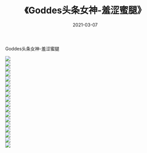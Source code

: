 ﻿---
layout: post
title:  《Goddes头条女神-羞涩蜜腿》
date:   2021-03-07
img: http://img.660000.xyz/Sharelink/网络美图/2021/Goddes头条女神-羞涩蜜腿/000.jpg
categories: [美女, 清纯, 唯美]
---

Goddes头条女神-羞涩蜜腿

  ![](http://img.660000.xyz/Sharelink/网络美图/2021/Goddes头条女神-羞涩蜜腿/001.jpg) <br> ![](http://img.660000.xyz/Sharelink/网络美图/2021/Goddes头条女神-羞涩蜜腿/002.jpg) <br> ![](http://img.660000.xyz/Sharelink/网络美图/2021/Goddes头条女神-羞涩蜜腿/003.jpg) <br> ![](http://img.660000.xyz/Sharelink/网络美图/2021/Goddes头条女神-羞涩蜜腿/004.jpg) <br> ![](http://img.660000.xyz/Sharelink/网络美图/2021/Goddes头条女神-羞涩蜜腿/005.jpg) <br> ![](http://img.660000.xyz/Sharelink/网络美图/2021/Goddes头条女神-羞涩蜜腿/006.jpg) <br> ![](http://img.660000.xyz/Sharelink/网络美图/2021/Goddes头条女神-羞涩蜜腿/007.jpg) <br> ![](http://img.660000.xyz/Sharelink/网络美图/2021/Goddes头条女神-羞涩蜜腿/008.jpg) <br> ![](http://img.660000.xyz/Sharelink/网络美图/2021/Goddes头条女神-羞涩蜜腿/009.jpg) <br> ![](http://img.660000.xyz/Sharelink/网络美图/2021/Goddes头条女神-羞涩蜜腿/010.jpg) <br> ![](http://img.660000.xyz/Sharelink/网络美图/2021/Goddes头条女神-羞涩蜜腿/011.jpg) <br> ![](http://img.660000.xyz/Sharelink/网络美图/2021/Goddes头条女神-羞涩蜜腿/012.jpg) <br> ![](http://img.660000.xyz/Sharelink/网络美图/2021/Goddes头条女神-羞涩蜜腿/013.jpg) <br> ![](http://img.660000.xyz/Sharelink/网络美图/2021/Goddes头条女神-羞涩蜜腿/014.jpg) <br> ![](http://img.660000.xyz/Sharelink/网络美图/2021/Goddes头条女神-羞涩蜜腿/015.jpg) <br> ![](http://img.660000.xyz/Sharelink/网络美图/2021/Goddes头条女神-羞涩蜜腿/016.jpg) <br> ![](http://img.660000.xyz/Sharelink/网络美图/2021/Goddes头条女神-羞涩蜜腿/017.jpg) <br> ![](http://img.660000.xyz/Sharelink/网络美图/2021/Goddes头条女神-羞涩蜜腿/018.jpg) <br>